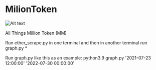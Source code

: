 # MilionToken

![Alt text](../img/vhFKhS7a.jpg)

All Things Million Token (MM)

Run ether_scrape.py in one terminal and then in another terminal run graph.py \*

Run graph.py like this as an example:
python3.9 graph.py '2021-07-23 12:00:00' '2022-07-30 00:00:00'
